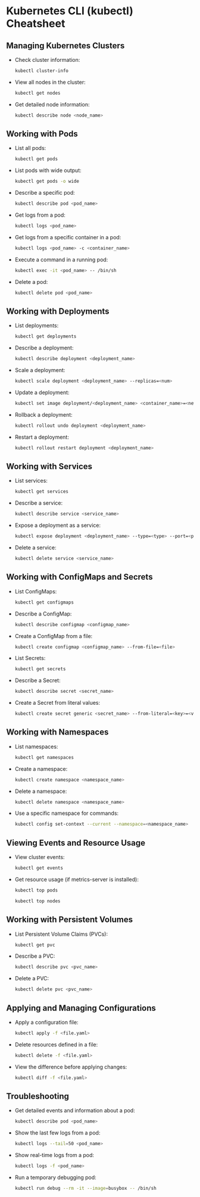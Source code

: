 # Kubernetes CLI (kubectl) Cheatsheet

## Managing Kubernetes Clusters
- Check cluster information:
  ```sh
  kubectl cluster-info
  ```
- View all nodes in the cluster:
  ```sh
  kubectl get nodes
  ```
- Get detailed node information:
  ```sh
  kubectl describe node <node_name>
  ```

## Working with Pods
- List all pods:
  ```sh
  kubectl get pods
  ```
- List pods with wide output:
  ```sh
  kubectl get pods -o wide
  ```
- Describe a specific pod:
  ```sh
  kubectl describe pod <pod_name>
  ```
- Get logs from a pod:
  ```sh
  kubectl logs <pod_name>
  ```
- Get logs from a specific container in a pod:
  ```sh
  kubectl logs <pod_name> -c <container_name>
  ```
- Execute a command in a running pod:
  ```sh
  kubectl exec -it <pod_name> -- /bin/sh
  ```
- Delete a pod:
  ```sh
  kubectl delete pod <pod_name>
  ```

## Working with Deployments
- List deployments:
  ```sh
  kubectl get deployments
  ```
- Describe a deployment:
  ```sh
  kubectl describe deployment <deployment_name>
  ```
- Scale a deployment:
  ```sh
  kubectl scale deployment <deployment_name> --replicas=<num>
  ```
- Update a deployment:
  ```sh
  kubectl set image deployment/<deployment_name> <container_name>=<new_image>
  ```
- Rollback a deployment:
  ```sh
  kubectl rollout undo deployment <deployment_name>
  ```
- Restart a deployment:
  ```sh
  kubectl rollout restart deployment <deployment_name>
  ```

## Working with Services
- List services:
  ```sh
  kubectl get services
  ```
- Describe a service:
  ```sh
  kubectl describe service <service_name>
  ```
- Expose a deployment as a service:
  ```sh
  kubectl expose deployment <deployment_name> --type=<type> --port=<port> --target-port=<target_port>
  ```
- Delete a service:
  ```sh
  kubectl delete service <service_name>
  ```

## Working with ConfigMaps and Secrets
- List ConfigMaps:
  ```sh
  kubectl get configmaps
  ```
- Describe a ConfigMap:
  ```sh
  kubectl describe configmap <configmap_name>
  ```
- Create a ConfigMap from a file:
  ```sh
  kubectl create configmap <configmap_name> --from-file=<file>
  ```
- List Secrets:
  ```sh
  kubectl get secrets
  ```
- Describe a Secret:
  ```sh
  kubectl describe secret <secret_name>
  ```
- Create a Secret from literal values:
  ```sh
  kubectl create secret generic <secret_name> --from-literal=<key>=<value>
  ```

## Working with Namespaces
- List namespaces:
  ```sh
  kubectl get namespaces
  ```
- Create a namespace:
  ```sh
  kubectl create namespace <namespace_name>
  ```
- Delete a namespace:
  ```sh
  kubectl delete namespace <namespace_name>
  ```
- Use a specific namespace for commands:
  ```sh
  kubectl config set-context --current --namespace=<namespace_name>
  ```

## Viewing Events and Resource Usage
- View cluster events:
  ```sh
  kubectl get events
  ```
- Get resource usage (if metrics-server is installed):
  ```sh
  kubectl top pods
  ```
  ```sh
  kubectl top nodes
  ```

## Working with Persistent Volumes
- List Persistent Volume Claims (PVCs):
  ```sh
  kubectl get pvc
  ```
- Describe a PVC:
  ```sh
  kubectl describe pvc <pvc_name>
  ```
- Delete a PVC:
  ```sh
  kubectl delete pvc <pvc_name>
  ```

## Applying and Managing Configurations
- Apply a configuration file:
  ```sh
  kubectl apply -f <file.yaml>
  ```
- Delete resources defined in a file:
  ```sh
  kubectl delete -f <file.yaml>
  ```
- View the difference before applying changes:
  ```sh
  kubectl diff -f <file.yaml>
  ```

## Troubleshooting
- Get detailed events and information about a pod:
  ```sh
  kubectl describe pod <pod_name>
  ```
- Show the last few logs from a pod:
  ```sh
  kubectl logs --tail=50 <pod_name>
  ```
- Show real-time logs from a pod:
  ```sh
  kubectl logs -f <pod_name>
  ```
- Run a temporary debugging pod:
  ```sh
  kubectl run debug --rm -it --image=busybox -- /bin/sh
  ```

